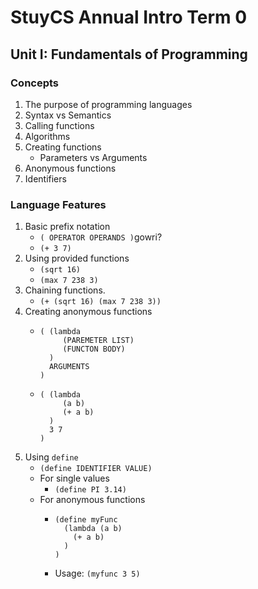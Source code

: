 # StuyCS Annual Intro Term 0

## Unit I: Fundamentals of Programming

### Concepts
1. The purpose of programming languages
2. Syntax vs Semantics
3. Calling functions
4. Algorithms
5. Creating functions
   - Parameters vs Arguments
6. Anonymous functions
7. Identifiers

### Language Features
1. Basic prefix notation
    - `( OPERATOR OPERANDS )`gowri?
    - `(+ 3 7)`
2. Using provided functions
   - `(sqrt 16)`
   - `(max 7 238 3)`
3. Chaining functions.
   - `(+ (sqrt 16) (max 7 238 3))`
4. Creating anonymous functions
    - ```racket
      ( (lambda
           (PAREMETER LIST)
           (FUNCTON BODY)
        )
        ARGUMENTS
      )
      ```
     - ```racket
       ( (lambda
            (a b)
            (+ a b)
         )
         3 7
       )
       ```
5. Using `define`
    - `(define IDENTIFIER VALUE)`
    - For single values
      - `(define PI 3.14)`
    - For anonymous functions
      - ```racket
        (define myFunc
          (lambda (a b)
            (+ a b)
          )
        )
        ```
      - Usage: `(myfunc 3 5)`
